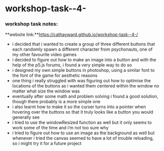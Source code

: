 # workshop-task--4-

### workshop task notes:

**website link:**https://cathayward.github.io/workshop-task--4-/

- i decided that i wanted to create a group of three different buttons that each randomly spawn a different character from psychonauts, one of my other favourite video games
- i decided to figure out how to make an image into a button and with the help of the p5.js forums, i found a very simple way to do so
- i designed my own simple buttons in photoshop, using a similar font to the font of the game for aesthetic reasons
- one thing i really struggled with was figuring out how to optimise the locations of the buttons as i wanted them centered within the window no matter what size the window was
- eventually after some math and problem solving i found a good solution, though there probably is a more simple one
- i also learnt how to make it so the curser turns into a pointer when hovering over the buttons so that it truly looks like a button you would generally see
- i tried to use the windowResized function as well but it only seems to work some of the time and i’m not too sure why
- i tried to figure out how to use an image as the background as well but whenever i tried the canvas seemed to have a lot of trouble reloading, so i might try it for a future project
